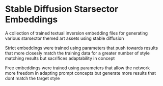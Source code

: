 # Stable Diffusion Starsector Embeddings

A collection of trained textual inversion embedding files for generating various starsector themed art assets using stable diffusion

Strict embeddings were trained using parameters that push towards results that more closesly match the training data for a greater number of style matching results but sacrifices adaptability in concept

Free embeddings were trained using parameters that allow the network more freedom in adapting prompt concepts but generate more results that dont match the target style
